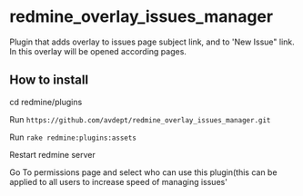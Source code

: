 # redmine_overlay_issues_manager

Plugin that adds overlay to issues page subject link, and to 'New Issue" link. In this overlay will be opened according pages.

## How to install

cd redmine/plugins

Run `https://github.com/avdept/redmine_overlay_issues_manager.git`

Run `rake redmine:plugins:assets`

Restart redmine server

Go To permissions page and select who can use this plugin(this can be applied to all users to increase speed of managing issues'


